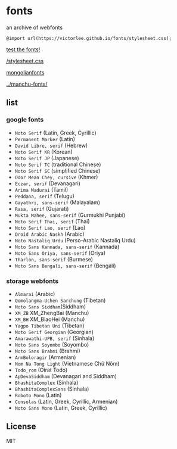 # fonts

an archive of webfonts

`@import url(https://victorlee.github.io/fonts/stylesheet.css);`

[test the fonts!](test.html)

[/stylesheet.css](stylesheet.css)

[mongolianfonts](mongolianfonts.html)

[../manchu-fonts/](../manchu-fonts/)

## list

### google fonts

- `Noto Serif` (Latin, Greek, Cyrillic)
- `Permanent Marker` (Latin)
- `David Libre, serif` (Hebrew)
- `Noto Serif KR` (Korean)
- `Noto Serif JP` (Japanese)
- `Noto Serif TC` (traditional Chinese)
- `Noto Serif SC` (simplified Chinese)
- `Odor Mean Chey, cursive` (Khmer)
- `Eczar, serif` (Devanagari)
- `Arima Madurai` (Tamil)
- `Peddana, serif` (Telugu)
- `Gayathri, sans-serif` (Malayalam)
- `Rasa, serif` (Gujarati)
- `Mukta Mahee, sans-serif` (Gurmukhi Punjabi)
- `Noto Serif Thai, serif` (Thai)
- `Noto Serif Lao, serif` (Lao)
- `Droid Arabic Naskh` (Arabic)
- `Noto Nastaliq Urdu` (Perso-Arabic Nastaliq Urdu)
- `Noto Sans Kannada, sans-serif` (Kannada)
- `Noto Sans Oriya, sans-serif` (Oriya)
- `Tharlon, sans-serif` (Burmese)
- `Noto Sans Bengali, sans-serif` (Bengali)

### storage webfonts

- `Almarai` (Arabic)
- `Qomolangma-Uchen Sarchung` (Tibetan)
- `Noto Sans Siddham`(Siddham)
- `XM_ZB` XM_ZhengBai (Manchu)
- `XM_BH` XM_BiaoHei (Manchu)
- `Yagpo Tibetan Uni` (Tibetan)
- `Noto Serif Georgian` (Georgian)
- `Amarawathi-UPB, serif` (Sinhala)
- `Noto Sans Soyombo` (Soyombo)
- `Noto Sans Brahmi` (Brahmi)
- `ArmBoloragir` (Armenian)
- `Nom Na Tong Light` (Vietnamese Chữ Nôm)
- `Todo_rom` (Oirat Todo)
- `ApDevaSiddham` (Devanagari and Siddham)
- `BhashitaComplex` (Sinhala)
- `BhashitaComplexSans` (Sinhala)
- `Roboto Mono` (Latin)
- `Consolas` (Latin, Greek, Cyrillic, Armenian)
- `Noto Sans Mono` (Latin, Greek, Cyrillic)

## License

MIT
